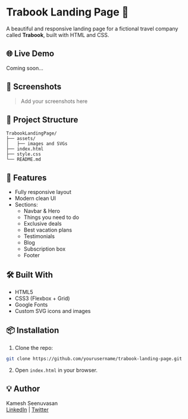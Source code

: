 # Trabook Landing Page 🚀

A beautiful and responsive landing page for a fictional travel company called **Trabook**, built with HTML and CSS.

## 🌐 Live Demo

Coming soon...

## 📸 Screenshots

> Add your screenshots here

## 📁 Project Structure

```
TrabookLandingPage/
├── assets/
│   ├── images and SVGs
├── index.html
├── style.css
└── README.md
```

## 🚀 Features

- Fully responsive layout
- Modern clean UI
- Sections:
  - Navbar & Hero
  - Things you need to do
  - Exclusive deals
  - Best vacation plans
  - Testimonials
  - Blog
  - Subscription box
  - Footer

## 🛠️ Built With

- HTML5
- CSS3 (Flexbox + Grid)
- Google Fonts
- Custom SVG icons and images

## 📦 Installation

1. Clone the repo:

```bash
git clone https://github.com/yourusername/trabook-landing-page.git
```

2. Open `index.html` in your browser.

## 💡 Author

Kamesh Seenuvasan  
[LinkedIn](#) | [Twitter](#)
